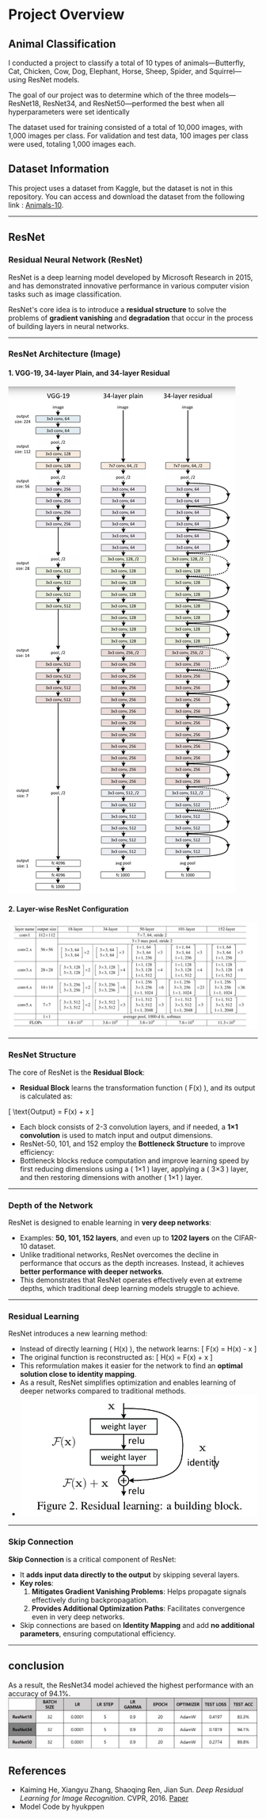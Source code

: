 # Project Overview

## Animal Classification
I conducted a project to classify a total of 10 types of animals—Butterfly, Cat, Chicken, Cow, Dog, Elephant, Horse, Sheep, Spider, and Squirrel—using ResNet models.

The goal of our project was to determine which of the three models—ResNet18, ResNet34, and ResNet50—performed the best when all hyperparameters were set identically

The dataset used for training consisted of a total of 10,000 images, with 1,000 images per class. For validation and test data, 100 images per class were used, totaling 1,000 images each.

## Dataset Information

This project uses a dataset from Kaggle, but the dataset is not in this repository.
You can access and download the dataset from the following link : [Animals-10](https://www.kaggle.com/datasets/viratkothari/animal10).

---
## ResNet

### Residual Neural Network (ResNet)

ResNet is a deep learning model developed by Microsoft Research in 2015, and has demonstrated innovative performance in various computer vision tasks such as image classification.

ResNet's core idea is to introduce a **residual structure** to solve the problems of **gradient vanishing** and **degradation** that occur in the process of building layers in neural networks.

---

### ResNet Architecture (Image)

#### 1. VGG-19, 34-layer Plain, and 34-layer Residual
![VGG-19, Plain, Residual Architecture](./Image/ResNet_Architecture.png)

#### 2. Layer-wise ResNet Configuration
![Layer-wise ResNet Configuration](./Image/ResNet_Architecture_Table.png)


---

###  ResNet Structure

The core of ResNet is the **Residual Block**:
- **Residual Block** learns the transformation function \( F(x) \), and its output is calculated as:
  
\[
\text{Output} = F(x) + x
\]
- Each block consists of 2-3 convolution layers, and if needed, a **1×1 convolution** is used to match input and output dimensions.
- ResNet-50, 101, and 152 employ the **Bottleneck Structure** to improve efficiency:
- Bottleneck blocks reduce computation and improve learning speed by first reducing dimensions using a \( 1×1 \) layer, applying a \( 3×3 \) layer, and then restoring dimensions with another \( 1×1 \) layer.

---

### Depth of the Network

ResNet is designed to enable learning in **very deep networks**:
- Examples: **50, 101, 152 layers**, and even up to **1202 layers** on the CIFAR-10 dataset.
- Unlike traditional networks, ResNet overcomes the decline in performance that occurs as the depth increases. Instead, it achieves **better performance with deeper networks**.
- This demonstrates that ResNet operates effectively even at extreme depths, which traditional deep learning models struggle to achieve.

---

###  Residual Learning

ResNet introduces a new learning method:
- Instead of directly learning \( H(x) \), the network learns:
  \[
  F(x) = H(x) - x
  \]
- The original function is reconstructed as:
  \[
  H(x) = F(x) + x
  \]
- This reformulation makes it easier for the network to find an **optimal solution close to identity mapping**.  
- As a result, ResNet simplifies optimization and enables learning of deeper networks compared to traditional methods.
- ![Residual Learning](./Image/Residual_learning.png)

---

###  Skip Connection

**Skip Connection** is a critical component of ResNet:
- It **adds input data directly to the output** by skipping several layers.
- **Key roles**:
  1. **Mitigates Gradient Vanishing Problems**: Helps propagate signals effectively during backpropagation.
  2. **Provides Additional Optimization Paths**: Facilitates convergence even in very deep networks.  
- Skip connections are based on **Identity Mapping** and add **no additional parameters**, ensuring computational efficiency.
---

## conclusion
As a result, the ResNet34 model achieved the highest performance with an accuracy of 94.1%.
![Residual Learning](./Image/Result_Table.png)

## References
* Kaiming He, Xiangyu Zhang, Shaoqing Ren, Jian Sun. *Deep Residual Learning for Image Recognition*. CVPR, 2016. [Paper](https://arxiv.org/abs/1512.03385)
* Model Code by hyukppen


